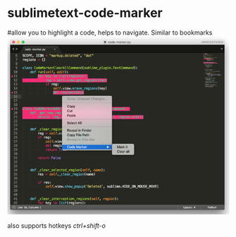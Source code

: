 # sublimetext-code-marker

#allow you to highlight a code, helps to navigate. Similar to bookmarks
![ScreenShot](https://github.com/shkolovy/sublimetext-code-marker/blob/master/code-marker.png)


also supports hotkeys *ctrl+shift-o*
